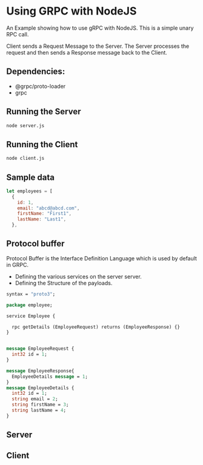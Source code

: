 # Using GRPC with NodeJS
An Example showing how to use gRPC with NodeJS. This is a simple unary RPC call.

Client sends a Request Message to the Server. The Server processes the request and then sends a Response message back to the Client.

## Dependencies:
- @grpc/proto-loader
- grpc

## Running the Server 

```bash
node server.js
```

## Running the Client

```bash
node client.js
```

## Sample data
```js
let employees = [
  {
    id: 1,
    email: "abcd@abcd.com",
    firstName: "First1",
    lastName: "Last1",
  },
```

## Protocol buffer
Protocol Buffer is the Interface Definition Language which is used by default in GRPC.

- Defining the various services on the server server.
- Defining the Structure of the payloads.


```proto
syntax = "proto3";

package employee;

service Employee {

  rpc getDetails (EmployeeRequest) returns (EmployeeResponse) {}
}


message EmployeeRequest {
  int32 id = 1;
}

message EmployeeResponse{
  EmployeeDetails message = 1;
}
message EmployeeDetails {
  int32 id = 1;
  string email = 2;
  string firstName = 3; 
  string lastName = 4;
}
```

## Server



## Client